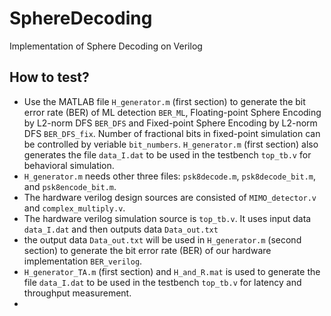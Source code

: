 # SphereDecoding

Implementation of Sphere Decoding on Verilog

## How to test?

- Use the MATLAB file `H_generator.m` (first section) to generate the bit error rate (BER) of ML detection `BER_ML`, Floating-point Sphere Encoding by L2-norm DFS `BER_DFS` and Fixed-point Sphere Encoding by L2-norm DFS `BER_DFS_fix`. Number of fractional bits in fixed-point simulation can be controlled by veriable `bit_numbers`. `H_generator.m` (first section) also generates the file `data_I.dat` to be used in the testbench `top_tb.v` for behavioral simulation.
- `H_generator.m` needs other three files: `psk8decode.m`, `psk8decode_bit.m`, and `psk8encode_bit.m`.
- The hardware verilog design sources are consisted of `MIMO_detector.v` and `complex_multiply.v`. 
- The hardware verilog simulation source is `top_tb.v`. It uses input data `data_I.dat` and then outputs data `Data_out.txt`
- the output data `Data_out.txt` will be used in `H_generator.m` (second section) to generate the bit error rate (BER) of our hardware implementation `BER_verilog`.
- `H_generator_TA.m` (first section) and `H_and_R.mat` is used to generate the file `data_I.dat` to be used in the testbench `top_tb.v` for latency and throughput measurement.
- 



